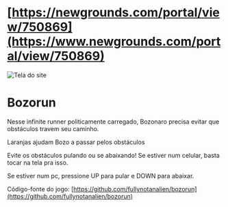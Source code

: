 # [https://newgrounds.com/portal/view/750869](https://www.newgrounds.com/portal/view/750869)
![Tela do site](https://raw.githubusercontent.com/fullynotanalien/bozorun/master/assets/images/bozorun2020.png)

# Bozorun

Nesse infinite runner politicamente carregado, Bozonaro precisa evitar que obstáculos travem seu caminho.

Laranjas ajudam Bozo a passar pelos obstáculos

Evite os obstáculos pulando ou se abaixando! Se estiver num celular, basta tocar na tela pra isso.

Se estiver num pc, pressione UP para pular e DOWN para abaixar.

Código-fonte do jogo: [https://github.com/fullynotanalien/bozorun](https://github.com/fullynotanalien/bozorun)
